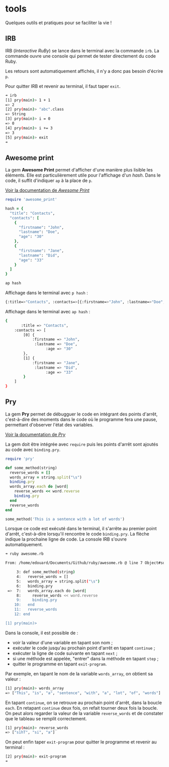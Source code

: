 # tools

Quelques outils et pratiques pour se faciliter la vie !

## IRB

IRB (*Interactive RuBy*) se lance dans le terminal avec la commande `irb`. La commande ouvre une console qui permet de tester directement du code Ruby.

Les retours sont automatiquement affichés, il n'y a donc pas besoin d'écrire `p`.

Pour quitter IRB et revenir au terminal, il faut taper `exit`.

```sh
➜ irb
[1] pry(main)> 1 + 1
=> 2
[2] pry(main)> "abc".class
=> String
[3] pry(main)> i = 0
=> 0
[4] pry(main)> i += 3
=> 3
[5] pry(main)> exit
➜
```

## Awesome print

La gem **Awesome Print** permet d'afficher d'une manière plus lisible les éléments. Elle est particulièrement utile pour l'affichage d'un *hash*. Dans le code, il suffit d'indiquer `ap` à la place de `p`.

[Voir la documentation de *Awesome Print*](https://github.com/awesome-print/awesome_print)

```ruby
require 'awesome_print'

hash = {
  "title": "Contacts",
  "contacts": [
    {
      "firstname": "John",
      "lastname": "Doe",
      "age": "30"
    },
    {
      "firstname": "Jane",
      "lastname": "Did",
      "age": "33"
    }
  ]
}

ap hash
```

Affichage dans le terminal avec `p hash` :
```bash
{:title=>"Contacts", :contacts=>[{:firstname=>"John", :lastname=>"Doe", :age=>"30"}, {:firstname=>"Jane", :lastname=>"Did", :age=>"33"}]}
```

Affichage dans le terminal avec `ap hash` :
```bash
{
       :title => "Contacts",
    :contacts => [
        [0] {
            :firstname => "John",
             :lastname => "Doe",
                  :age => "30"
        },
        [1] {
            :firstname => "Jane",
             :lastname => "Did",
                  :age => "33"
        }
    ]
}
```

## Pry

La gem **Pry** permet de débugguer le code en intégrant des points d'arrêt, c'est-à-dire des moments dans le code où le programme fera une pause, permettant d'observer l'état des variables.

[Voir la documentation de *Pry*](https://github.com/pry/pry)

La gem doit être intégrée avec `require` puis les points d'arrêt sont ajoutés au code avec `binding.pry`.

```ruby
require 'pry'

def some_method(string)
  reverse_words = []
  words_array = string.split("\s")
  binding.pry
  words_array.each do |word|
    reverse_words << word.reverse
    binding.pry
  end
  reverse_words
end

some_method('This is a sentence with a lot of words')
```
Lorsque ce code est exécuté dans le terminal, il s'arrête au premier point d'arrêt, c'est-à-dire lorsqu'il rencontre le code `binding.pry`. La flèche indique la prochaine ligne de code. La console IRB s'ouvre automatiquement.

```bash
➜ ruby awesome.rb

From: /home/edouard/Documents/Github/ruby/awesome.rb @ line 7 Object#some_method:

     3: def some_method(string)
     4:   reverse_words = []
     5:   words_array = string.split("\s")
     6:   binding.pry
 =>  7:   words_array.each do |word|
     8:     reverse_words << word.reverse
     9:     binding.pry
    10:   end
    11:   reverse_words
    12: end

[1] pry(main)>
```
Dans la console, il est possible de :
* voir la valeur d'une variable en tapant son nom ;
* exécuter le code jusqu'au prochain point d'arrêt en tapant `continue` ;
* exécuter la ligne de code suivante en tapant `next` ;
* si une méthode est appelée, "entrer" dans la méthode en tapant `step` ;
* quitter le programme en tapant `exit-program`.

Par exemple, en tapant le nom de la variable `words_array`, on obtient sa valeur :

```bash
[1] pry(main)> words_array
=> ["This", "is", "a", "sentence", "with", "a", "lot", "of", "words"]
```

En tapant `continue`, on se retrouve au prochain point d'arrêt, dans la boucle `each`. En retapant `continue` deux fois, on refait tourner deux fois la boucle. On peut alors regarder la valeur de la variable `reverse_words` et de constater que le tableau se remplit correctement.

```bash
[1] pry(main)> reverse_words
=> ["sihT", "si", "a"]
```

On peut enfin taper `exit-program` pour quitter le programme et revenir au terminal :

```bash
[2] pry(main)> exit-program
➜
```
